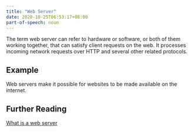 ```yaml
---
title: "Web Server"
date: 2020-10-25T06:53:17+08:00 
part-of-speech: noun
---
```


The term web server can refer to hardware or software, or both of them working together, that can satisfy client requests on the web. It processes incoming network requests over HTTP and several other related protocols.

## Example 

Web servers make it possible for websites to be made available on the internet.

## Further Reading

[What is a web server](https://developer.mozilla.org/en-US/docs/Learn/Common_questions/What_is_a_web_server)

